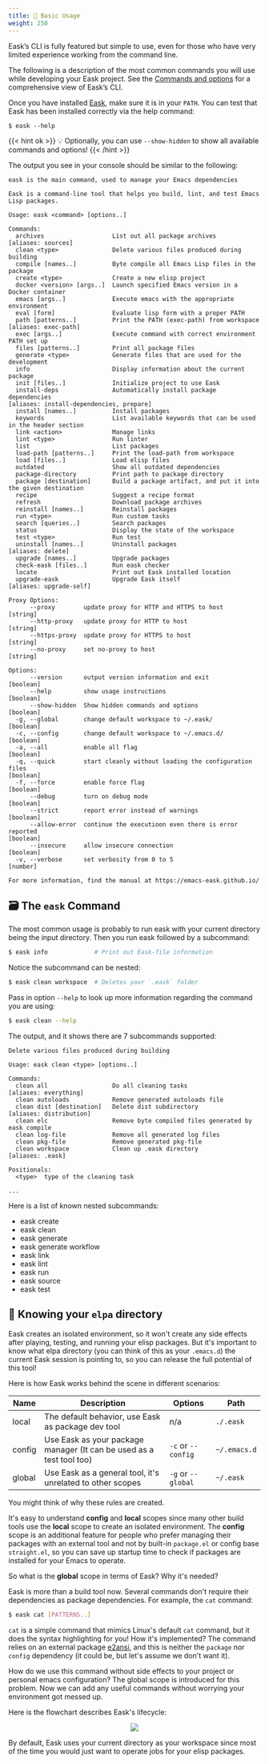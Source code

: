 ```yaml
---
title: 🔨 Basic Usage
weight: 250
---
```


Eask’s CLI is fully featured but simple to use, even for those who have very
limited experience working from the command line.

The following is a description of the most common commands you will use while
developing your Eask project. See the [Commands and options](https://emacs-eask.github.io/Getting-Started/Commands-and-options/)
for a comprehensive view of Eask’s CLI.

Once you have installed [Eask](), make sure it is in your `PATH`. You can test
that Eask has been installed correctly via the help command:

```
$ eask --help
```

{{< hint ok >}}
💡 Optionally, you can use `--show-hidden` to show all available commands and
options!
{{< /hint >}}

The output you see in your console should be similar to the following:

```
eask is the main command, used to manage your Emacs dependencies

Eask is a command-line tool that helps you build, lint, and test Emacs Lisp packages.

Usage: eask <command> [options..]

Commands:
  archives                   List out all package archives                                                                                                                                     [aliases: sources]
  clean <type>               Delete various files produced during building
  compile [names..]          Byte compile all Emacs Lisp files in the package
  create <type>              Create a new elisp project
  docker <version> [args..]  Launch specified Emacs version in a Docker container
  emacs [args..]             Execute emacs with the appropriate environment
  eval [form]                Evaluate lisp form with a proper PATH
  path [patterns..]          Print the PATH (exec-path) from workspace                                                                                                                       [aliases: exec-path]
  exec [args..]              Execute command with correct environment PATH set up
  files [patterns..]         Print all package files
  generate <type>            Generate files that are used for the development
  info                       Display information about the current package
  init [files..]             Initialize project to use Eask
  install-deps               Automatically install package dependencies                                                                                                  [aliases: install-dependencies, prepare]
  install [names..]          Install packages
  keywords                   List available keywords that can be used in the header section
  link <action>              Manage links
  lint <type>                Run linter
  list                       List packages
  load-path [patterns..]     Print the load-path from workspace
  load [files..]             Load elisp files
  outdated                   Show all outdated dependencies
  package-directory          Print path to package directory
  package [destination]      Build a package artifact, and put it into the given destination
  recipe                     Suggest a recipe format
  refresh                    Download package archives
  reinstall [names..]        Reinstall packages
  run <type>                 Run custom tasks
  search [queries..]         Search packages
  status                     Display the state of the workspace
  test <type>                Run test
  uninstall [names..]        Uninstall packages                                                                                                                                                 [aliases: delete]
  upgrade [names..]          Upgrade packages
  check-eask [files..]       Run eask checker
  locate                     Print out Eask installed location
  upgrade-eask               Upgrade Eask itself                                                                                                                                          [aliases: upgrade-self]

Proxy Options:
      --proxy        update proxy for HTTP and HTTPS to host                                                                                                                                             [string]
      --http-proxy   update proxy for HTTP to host                                                                                                                                                       [string]
      --https-proxy  update proxy for HTTPS to host                                                                                                                                                      [string]
      --no-proxy     set no-proxy to host                                                                                                                                                                [string]

Options:
      --version      output version information and exit                                                                                                                                                [boolean]
      --help         show usage instructions                                                                                                                                                            [boolean]
      --show-hidden  Show hidden commands and options                                                                                                                                                   [boolean]
  -g, --global       change default workspace to ~/.eask/                                                                                                                                               [boolean]
  -c, --config       change default workspace to ~/.emacs.d/                                                                                                                                            [boolean]
  -a, --all          enable all flag                                                                                                                                                                    [boolean]
  -q, --quick        start cleanly without loading the configuration files                                                                                                                              [boolean]
  -f, --force        enable force flag                                                                                                                                                                  [boolean]
      --debug        turn on debug mode                                                                                                                                                                 [boolean]
      --strict       report error instead of warnings                                                                                                                                                   [boolean]
      --allow-error  continue the executioon even there is error reported                                                                                                                               [boolean]
      --insecure     allow insecure connection                                                                                                                                                          [boolean]
  -v, --verbose      set verbosity from 0 to 5                                                                                                                                                           [number]

For more information, find the manual at https://emacs-eask.github.io/
```

## 🗃️ The `eask` Command

The most common usage is probably to run eask with your current directory being
the input directory. Then you run eask followed by a subcommand:

```sh
$ eask info             # Print out Eask-file information
```

Notice the subcommand can be nested:

```sh
$ eask clean workspace  # Deletes your `.eask` folder
```

Pass in option `--help` to look up more information regarding the command you
are using:

```sh
$ eask clean --help
```

The output, and it shows there are 7 subcommands supported:

```
Delete various files produced during building

Usage: eask clean <type> [options..]

Commands:
  clean all                  Do all cleaning tasks                                                                                                                                          [aliases: everything]
  clean autoloads            Remove generated autoloads file
  clean dist [destination]   Delete dist subdirectory                                                                                                                                     [aliases: distribution]
  clean elc                  Remove byte compiled files generated by eask compile
  clean log-file             Remove all generated log files
  clean pkg-file             Remove generated pkg-file
  clean workspace            Clean up .eask directory                                                                                                                                            [aliases: .eask]

Positionals:
  <type>  type of the cleaning task

...
````

Here is a list of known nested subcommands:

- eask create
- eask clean
- eask generate
- eask generate workflow
- eask link
- eask lint
- eask run
- eask source
- eask test

## 📌 Knowing your `elpa` directory

Eask creates an isolated environment, so it won't create any side effects after
playing, testing, and running your elisp packages. But it's important to know
what elpa directory (you can think of this as your `.emacs.d`) the current Eask
session is pointing to, so you can release the full potential of this tool!

Here is how Eask works behind the scene in different scenarios:

| Name   | Description                                                          | Options            | Path         |
|--------|----------------------------------------------------------------------|--------------------|--------------|
| local  | The default behavior, use Eask as package dev tool                   | n/a                | `./.eask`    |
| config | Use Eask as your package manager (It can be used as a test tool too) | `-c` or `--config` | `~/.emacs.d` |
| global | Use Eask as a general tool, it's unrelated to other scopes           | `-g` or `--global` | `~/.eask`    |

You might think of why these rules are created.

It's easy to understand **config** and **local** scopes since many other build
tools use the **local** scope to create an isolated environment. The **config**
scope is an additional feature for people who prefer managing their packages
with an external tool and not by built-in `package.el` or config base
`straight.el`, so you can save up startup time to check if packages are
installed for your Emacs to operate.

So what is the **global** scope in terms of Eask? Why it's needed?

Eask is more than a build tool now. Several commands don't require their
dependencies as package dependencies. For example, the `cat` command:

```sh
$ eask cat [PATTERNS..]
```

`cat` is a simple command that mimics Linux's default `cat` command, but it does
the syntax highlighting for you! How it's implemented? The command relies on
an external package [e2ansi][], and this is neither the `package` nor `config`
dependency (it could be, but let's assume we don't want it).

How do we use this command without side effects to your project or personal
emacs configuration? The global scope is introduced for this problem. Now we
can add any useful commands without worrying your environment got messed
up.

Here is the flowchart describes Eask's lifecycle:

<p align="center">
<img src="images/scopes.png" />
</p>

By default, Eask uses your current directory as your workspace since most of
the time you would just want to operate jobs for your elisp packages.


<!-- 
   - Links 
   -->
[e2ansi]: https://github.com/Lindydancer/e2ansi
